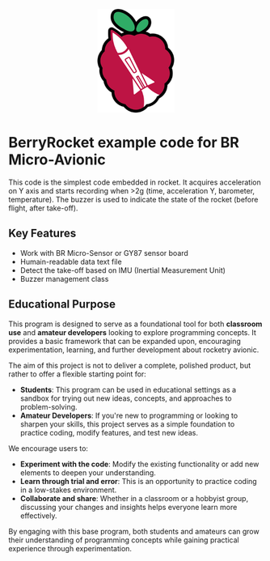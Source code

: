 <p align="center">
  <img src="./br_logo_github.png" width="30%"/>
</p>

# BerryRocket example code for BR Micro-Avionic

This code is the simplest code embedded in rocket.
It acquires acceleration on Y axis and starts recording when >2g (time, acceleration Y, barometer, temperature).
The buzzer is used to indicate the state of the rocket (before flight, after take-off).

## Key Features

- Work with BR Micro-Sensor or GY87 sensor board
- Humain-readable data text file
- Detect the take-off based on IMU (Inertial Measurement Unit)
- Buzzer management class

## Educational Purpose
This program is designed to serve as a foundational tool for both **classroom use** and **amateur developers** looking to explore programming concepts. It provides a basic framework that can be expanded upon, encouraging experimentation, learning, and further development about rocketry avionic.

The aim of this project is not to deliver a complete, polished product, but rather to offer a flexible starting point for:

- **Students**: This program can be used in educational settings as a sandbox for trying out new ideas, concepts, and approaches to problem-solving.
- **Amateur Developers**: If you're new to programming or looking to sharpen your skills, this project serves as a simple foundation to practice coding, modify features, and test new ideas.

We encourage users to:
- **Experiment with the code**: Modify the existing functionality or add new elements to deepen your understanding.
- **Learn through trial and error**: This is an opportunity to practice coding in a low-stakes environment.
- **Collaborate and share**: Whether in a classroom or a hobbyist group, discussing your changes and insights helps everyone learn more effectively.

By engaging with this base program, both students and amateurs can grow their understanding of programming concepts while gaining practical experience through experimentation.
